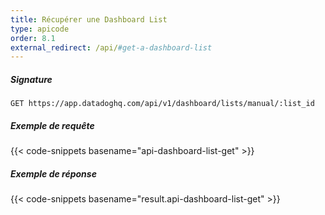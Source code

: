 ```yaml
---
title: Récupérer une Dashboard List
type: apicode
order: 8.1
external_redirect: /api/#get-a-dashboard-list
---
```


##### Signature

`GET https://app.datadoghq.com/api/v1/dashboard/lists/manual/:list_id`

##### Exemple de requête

{{< code-snippets basename="api-dashboard-list-get" >}}

##### Exemple de réponse

{{< code-snippets basename="result.api-dashboard-list-get" >}}
